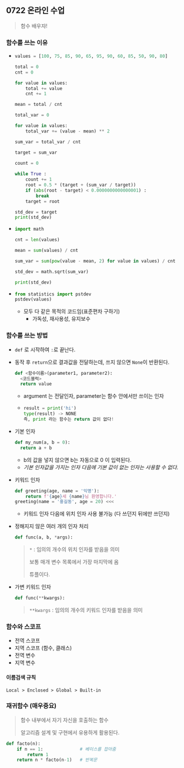 ## 0722 온라인 수업

>함수 배우쟈!

### 함수를 쓰는 이유

- ```python
  values = [100, 75, 85, 90, 65, 95, 90, 60, 85, 50, 90, 80]
  
  total = 0
  cnt = 0
  
  for value in values:
      total += value
      cnt += 1
  
  mean = total / cnt
  
  total_var = 0
  
  for value in values:
      total_var += (value - mean) ** 2
  
  sum_var = total_var / cnt
  
  target = sum_var
    
  count = 0 
  
  while True : 
      count += 1 
      root = 0.5 * (target + (sum_var / target))  
      if (abs(root - target) < 0.0000000000000001) : 
          break 
      target = root
  
  std_dev = target
  print(std_dev)
  ```

- ``` python
  import math
  
  cnt = len(values)
  
  mean = sum(values) / cnt
  
  sum_var = sum(pow(value - mean, 2) for value in values) / cnt
  
  std_dev = math.sqrt(sum_var)
  
  print(std_dev)
  ```

- ``` python
  from statistics import pstdev
  pstdev(values)
  ```

  - 모두 다 같은 목적의 코드임(표준편차 구하기)
    - 가독성, 재사용성, 유지보수



### 함수를 쓰는 방법

- `def` 로 시작하여 `:`로 끝난다.

- 동작 후 `return`으로 결과값을 전달하는데, 쓰지 않으면 `None`이 반환된다.

  ```python
  def <함수이름>(parameter1, parameter2):
  	<코드블럭>
  	return value
  ```

  - argument 는 전달인자, parameter는 함수 안에서만 쓰이는 인자

  - ``` python
    result = print('hi')
    type(result) -> NONE
    즉, print 라는 함수는 return 값이 없다!
    ```

- 기본 인자

  ```python
  def my_num(a, b = 0):
  	return a + b
  ```

  - b의 값을 넣지 않으면 b는 자동으로 0 이 입력된다.
  - *기본 인자값을 가지는 인자 다음에 기본 값이 없는 인자는 사용할 수 없다.*

- 키워드 인자

  ``` python
  def greeting(age, name = '익명'):
      return f'{age}세 {name}님 환영합니다.'
  greeting(name = '홍길동', age = 20) <<<
  ```

  - 키워드 인자 다음에 위치 인자 사용 불가능 (다 쓰던지 뒤에만 쓰던지)

- 정해지지 않은 여러 개의 인자 처리

  ``` python
  def func(a, b, *args):
  ```

  > `*` : 임의의 개수의 위치 인자를 받음을 의미
  >
  > 보통 매개 변수 목록에서 가장 마지막에 옴
  >
  > 튜플이다.

- 가변 키워드 인자

  ``` python
  def func(**kwargs):
  ```

  > `**kwargs` : 임의의 개수의 키워드 인자를 받음을 의미

### 함수와 스코프

- 전역 스코프
- 지역 스코프 (함수, 클래스)
- 전역 변수
- 지역 변수

#### 이름검색 규칙

```
Local > Enclosed > Global > Built-in
```



### 재귀함수 (매우중요)

> 함수 내부에서 자기 자신을 호출하는 함수
>
> 알고리즘 설계 및 구현에서 유용하게 활용된다.

``` python
def facto(n):
    if n == 1:				# 베이스를 잡아줌
        return 1
    return n * facto(n-1)	# 반복문
```



